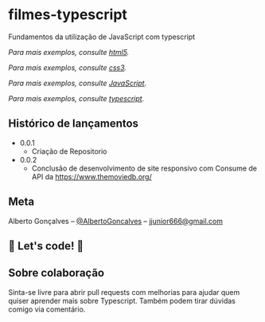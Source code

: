 # filmes-typescript
Fundamentos da utilização de JavaScript com typescript

_Para mais exemplos, consulte [html5](https://pt.wikipedia.org/wiki/HTML5)._

_Para mais exemplos, consulte [css3](https://developer.mozilla.org/pt-BR/docs/Web/CSS)._

_Para mais exemplos, consulte [JavaScript](https://developer.mozilla.org/pt-BR/docs/Web/JavaScript)._

_Para mais exemplos, consulte [typescript](https://www.typescriptlang.org/)._


## Histórico de lançamentos

* 0.0.1
    * Criação de Repositorio  
* 0.0.2
    * Conclusão de desenvolvimento de site responsivo com Consume de API da https://www.themoviedb.org/ 

## Meta

Alberto Gonçalves – [@AlbertoGoncalves](https://www.linkedin.com/in/alberto-gon%C3%A7alves-20a0176b) – jjunior666@gmail.com

## 🚀 Let's code! 🚀
   
## Sobre colaboração 
Sinta-se livre para abrir pull requests com melhorias para ajudar quem quiser aprender mais sobre Typescript. Também podem tirar dúvidas comigo via comentário.
